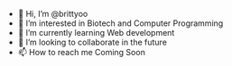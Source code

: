 - 👋 Hi, I’m @brittyoo
- 👀 I’m interested in Biotech and Computer Programming
- 🌱 I’m currently learning Web development 
- 💞️ I’m looking to collaborate in the future
- 📫 How to reach me Coming Soon

<!---
brittyoo/brittyoo is a ✨ special ✨ repository because its `README.md` (this file) appears on your GitHub profile.
You can click the Preview link to take a look at your changes.
--->
